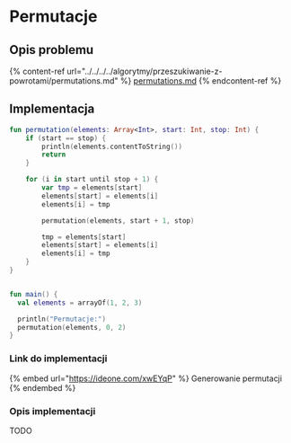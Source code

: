 # Permutacje

## Opis problemu

{% content-ref url="../../../../algorytmy/przeszukiwanie-z-powrotami/permutations.md" %}
[permutations.md](../../../../algorytmy/przeszukiwanie-z-powrotami/permutations.md)
{% endcontent-ref %}

## Implementacja

```kotlin
fun permutation(elements: Array<Int>, start: Int, stop: Int) {
    if (start == stop) {
        println(elements.contentToString())
        return
    }

    for (i in start until stop + 1) {
        var tmp = elements[start]
        elements[start] = elements[i]
        elements[i] = tmp

        permutation(elements, start + 1, stop)

        tmp = elements[start]
        elements[start] = elements[i]
        elements[i] = tmp
    }
}


fun main() {
  val elements = arrayOf(1, 2, 3)

  println("Permutacje:")
  permutation(elements, 0, 2)
}
```

### Link do implementacji

{% embed url="https://ideone.com/xwEYqP" %}
Generowanie permutacji
{% endembed %}

### Opis implementacji

TODO